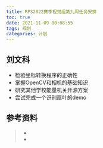 ```yaml
---
title: RPS2022赛季视觉组第九周任务安排
toc: true
date: 2021-11-09 00:08:55
tags: 规划
categories: 计划
---
```


##  刘文科



- 检验坐标转换程序的正确性
- 掌握OpenCV和相机的基础知识
- 研究其他学校能量机关开源方案
- 尝试完成一个识别扇叶的demo

## 参考资料
> - []()
> - []()
